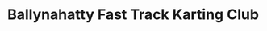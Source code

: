 ---
title: "Ballynahatty Fast Track Karting Club"
address: "Ballynahatty Fast Track Karting Club, 3 Edergole Avenue, Omagh, Tyrone"
tel: "+44 (0)28 8224 4031"
county: "Tyrone"
category: "Go Karting"
type: "Content"
lat: "54.60166931152344"
lng: "-7.300020217895508"
---